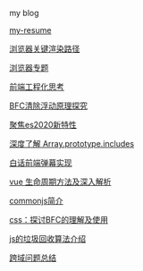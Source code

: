 my blog

[my-resume](https://github.com/zhuzhh/resume/issues/1)

[浏览器关键渲染路径](https://github.com/zhuzhh/blog/issues/18)

[浏览器专题](https://github.com/zhuzhh/blog/issues/17)

[前端工程化思考](https://github.com/zhuzhh/blog/issues/13)

[BFC清除浮动原理探究](https://github.com/zhuzhh/blog/issues/11)

[聚焦es2020新特性](https://github.com/zhuzhh/blog/issues/10)

[深度了解 Array.prototype.includes ](https://github.com/zhuzhh/blog/issues/9)

[白话前端弹幕实现 ](https://github.com/zhuzhh/blog/issues/8)

[vue 生命周期方法及深入解析](https://github.com/zhuzhh/blog/issues/2)

[commonjs简介](https://github.com/zhuzhh/blog/issues/3)

[css：探讨BFC的理解及使用](https://github.com/zhuzhh/blog/issues/4)

[js的垃圾回收算法介绍](https://github.com/zhuzhh/blog/issues/5)

[跨域问题总结](https://github.com/zhuzhh/blog/issues/6)

[comment]: [解析js连续赋值的坑](https://github.com/zhuzhh/blog/issues/7)
